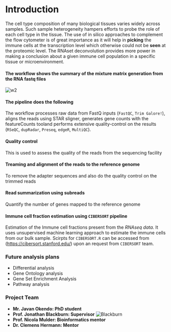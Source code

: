 # Introduction
The cell type composition of many biological tissues varies widely across samples. Such sample heterogeneity hampers efforts to probe the role of each cell type in the tissue. The use of in silico approaches to complement the flow cytometer is of great importance as it will help in **picking** the immune cells at the transcription level which otherwise could not be **seen** at the proteomic level. The RNAset deconvolution provides more power in making a conclusion about a given immune cell population in a specific tissue or microenvironment.
#### **The workflow shows the summary of the mixture matrix generation from the RNA fastq files**
![w2](https://user-images.githubusercontent.com/26459707/66849989-35d86980-ef78-11e9-9971-fac9fdd9e1a9.png)
#### **The pipeline does the following**
The workflow processes raw data from FastQ inputs (`FastQC`, `Trim Galore!`), aligns the reads using STAR sligner, generates gene counts with the featureCounts tooland performs extensive quality-control on the results (`RSeQC`, `dupRadar`, `Preseq`, `edgeR`, `MultiQC`).
#### **Quality control**
This is used to assess the quality of the reads from the sequencing facility
#### **Treaming and alignment of the reads to the reference genome**
To remove the adapter sequences and also do the quality control on the trimmed reads
#### **Read summarization using subreads**
Quantify the number of genes mapped to the reference genome
#### **Immune cell fraction estimation using `CIBERSORT` pipeline**
Estimation of the Immune cell fractions present from the _RNAseq data_. It uses unsupervised machine learning approach to estimate the immune cells from our bulk sample. Scirpts for `CIBERSORT.R` can be accessed from (https://cibersort.stanford.edu/) upon an request from `CIBERSORT` team.

### **Future analysis plans**
* Differential analysis
* Gene Ontology analysis
* Gene Set Enrichment Analysis
* Pathway analysis
### **Project Team**
* **Mr. Javan Okendo: PhD student**
* **Prof. Jonathan Blackburn: Supervisor** ![Blackburn](https://user-images.githubusercontent.com/26459707/67622190-3d213200-f818-11e9-8014-f2c404fc0d75.jpg)
* **Prof. Nicola Mulder: Bioinformatics mentor**
* **Dr. Clemens Hermann: Mentor**

